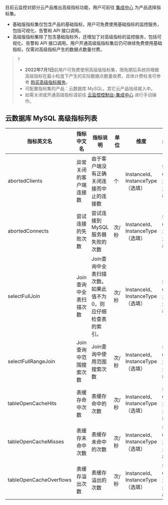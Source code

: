 目前云监控对部分云产品推出高级指标功能，用户可前往 [集成中心](https://console.cloud.tencent.com/monitor/integration) 为产品选择指标集。
- 基础版指标集仅包含产品的基础指标，用户可免费使用基础指标的监控服务，包括可视化、告警和 API 接口调用。
- 高级版指标集除了包含基础指标外，还增加了对高级指标的监控服务，包括可视化、告警和 API 接口调用。用户开通高级版指标集后仍可继续免费使用基础指标，仅需对高级指标产生的数据点数量付费。

>?
>- **2022年7月1日**前用户可免费使用高级版指标集，限免期后系统将根据高级指标在最小粒度下产生的实际数据点数量收费，具体计费标准可参考 [购买高级指标服务](https://cloud.tencent.com/document/product/248/57413)。
>- 可配置指标集的产品：云数据库 MySQL。其它云产品陆续接入中。
>- 如需关闭或开通高级指标请前往  [云监控控制台-集成中心](https://console.cloud.tencent.com/monitor/integration) 进行手动操作。

## 云数据库 MySQL 高级指标列表
| 指标英文名              | 指标中文名             | 指标说明                                                     | 单位  | 维度                             | 统计粒度                     |
| ----------------------- | ---------------------- | ------------------------------------------------------------ | ----- | -------------------------------- | ---------------------------- |
| abortedClients          | 异常关闭的客户端连接数 | 由于客户端没有正确关闭连接而中止的连接数                     | 个    | InstanceId、InstanceType（选填） | 5s、60s、300s、3600s、86400s |
| abortedConnects         | 尝试连接的失败次数     | 尝试连接到MySQL服务器失败的次数                              | 次/秒 | InstanceId、InstanceType（选填） | 5s、60s、300s、3600s、86400s |
| selectFullJoin          | Join查询中全表扫描次数 | Join查询中全表扫描次数。如果此值不为 0，则应仔细检查表的索引。 | 次/秒 | InstanceId、InstanceType（选填） | 5s、60s、300s、3600s、86400s |
| selectFullRangeJoin     | Join查询中范围搜索次数 | Join查询中使用范围搜索次数                                   | 次/秒 | InstanceId、InstanceType（选填） | 5s、60s、300s、3600s、86400s |
| tableOpenCacheHits      | 表缓存命中次数         | 表缓存命中的次数                                             | 次/秒 | InstanceId、InstanceType（选填） | 5s、60s、300s、3600s、86400s |
| tableOpenCacheMisses    | 表缓存未命中次数       | 表缓存未命中的次数                                           | 次/秒 | InstanceId、InstanceType（选填） | 5s、60s、300s、3600s、86400s |
| tableOpenCacheOverflows | 表缓存溢出次数         | 表缓存溢出的次数                                             | 次/秒 | InstanceId、InstanceType（选填） | 5s、60s、300s、3600s、86400s |
